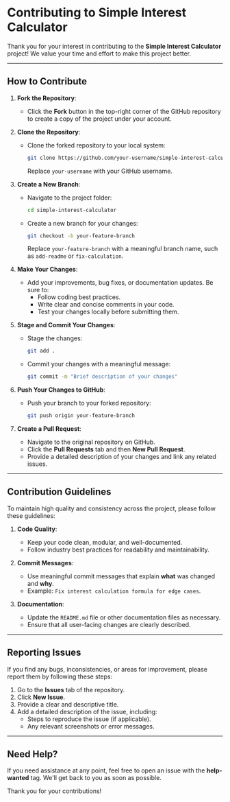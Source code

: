 # Contributing to Simple Interest Calculator

Thank you for your interest in contributing to the **Simple Interest Calculator** project! We value your time and effort to make this project better.

---

## How to Contribute

1. **Fork the Repository**:
   - Click the **Fork** button in the top-right corner of the GitHub repository to create a copy of the project under your account.

2. **Clone the Repository**:
   - Clone the forked repository to your local system:
     ```bash
     git clone https://github.com/your-username/simple-interest-calculator.git
     ```
     Replace `your-username` with your GitHub username.

3. **Create a New Branch**:
   - Navigate to the project folder:
     ```bash
     cd simple-interest-calculator
     ```
   - Create a new branch for your changes:
     ```bash
     git checkout -b your-feature-branch
     ```
     Replace `your-feature-branch` with a meaningful branch name, such as `add-readme` or `fix-calculation`.

4. **Make Your Changes**:
   - Add your improvements, bug fixes, or documentation updates. Be sure to:
     - Follow coding best practices.
     - Write clear and concise comments in your code.
     - Test your changes locally before submitting them.

5. **Stage and Commit Your Changes**:
   - Stage the changes:
     ```bash
     git add .
     ```
   - Commit your changes with a meaningful message:
     ```bash
     git commit -m "Brief description of your changes"
     ```

6. **Push Your Changes to GitHub**:
   - Push your branch to your forked repository:
     ```bash
     git push origin your-feature-branch
     ```

7. **Create a Pull Request**:
   - Navigate to the original repository on GitHub.
   - Click the **Pull Requests** tab and then **New Pull Request**.
   - Provide a detailed description of your changes and link any related issues.

---

## Contribution Guidelines

To maintain high quality and consistency across the project, please follow these guidelines:

1. **Code Quality**:
   - Keep your code clean, modular, and well-documented.
   - Follow industry best practices for readability and maintainability.

2. **Commit Messages**:
   - Use meaningful commit messages that explain **what** was changed and **why**.
   - Example: `Fix interest calculation formula for edge cases`.

3. **Documentation**:
   - Update the `README.md` file or other documentation files as necessary.
   - Ensure that all user-facing changes are clearly described.

---

## Reporting Issues

If you find any bugs, inconsistencies, or areas for improvement, please report them by following these steps:

1. Go to the **Issues** tab of the repository.
2. Click **New Issue**.
3. Provide a clear and descriptive title.
4. Add a detailed description of the issue, including:
   - Steps to reproduce the issue (if applicable).
   - Any relevant screenshots or error messages.

---

## Need Help?

If you need assistance at any point, feel free to open an issue with the **help-wanted** tag. We'll get back to you as soon as possible.

Thank you for your contributions!
